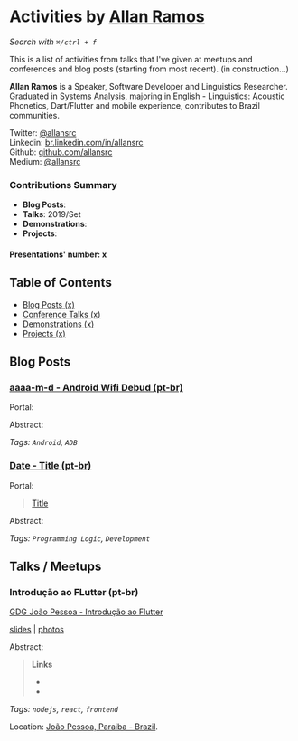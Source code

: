 # Activities by <a href="https://twitter.com/allansrc" target="_blank">Allan Ramos</a>

_Search with `⌘/ctrl + f`_

This is a list of activities from talks that I've given at meetups and conferences and blog posts (starting from most recent). (in construction...)

**Allan Ramos** is a Speaker, Software Developer and Linguistics Researcher. Graduated in Systems Analysis, majoring in English - Linguistics: Acoustic Phonetics, Dart/Flutter and mobile experience, contributes to Brazil communities.
  
Twitter:  [@allansrc](https://twitter.com/allansrc)  
Linkedin:  [br.linkedin.com/in/allansrc](http://br.linkedin.com/in/allansrc)  
Github:  [github.com/allansrc](https://github.com/allansrc)  
Medium:  [@allansrc](http://medium.com/allansrc/)

### Contributions Summary

* **Blog Posts**: 
* **Talks**: 2019/Set 
* **Demonstrations**: 
* **Projects**:  

#### Presentations' number: x

## Table of Contents

- [Blog Posts (x)](#blog-posts)
- [Conference Talks (x)](#conference-talks)
- [Demonstrations (x)](#demonstrations)
- [Projects (x)](#projects)

## Blog Posts

### <a href="https://medium.com/p/" target="_blank">aaaa-m-d - Android Wifi Debud (pt-br)</a>


Portal:

> <a href="" target="_blank"></a>


Abstract:

> 
> 
> 


_Tags: `Android`, `ADB`_

### <a href="https://medium.com/" target="_blank">Date - Title (pt-br)</a>


Portal:

> <a href="https://medium.com//" target="_blank"> Title </a>


Abstract:

> 
> 


_Tags: `Programming Logic`, `Development`_


## Talks / Meetups

### Introdução ao FLutter (pt-br)


<a href="https:///" target="_blank">GDG João Pessoa - Introdução ao Flutter </a>


<a href="http://" target="_blank">slides</a> |  <a href="https://github.com/" target="_blank">photos</a> 


Abstract:

> 
> 
> <b>Links</b>
> 
> - <a href=" " target="_blank"> </a>
> - <a href=" " target="_blank"> </a>
> 


_Tags: `nodejs`, `react`, `frontend`_


Location: <a href="https://www.google.com/maps/?q=" target="_blank">João Pessoa, Paraiba - Brazil</a>.

